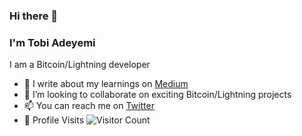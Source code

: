 ### Hi there 👋
### I'm Tobi Adeyemi
I am a Bitcoin/Lightning developer

- 📓 I write about my learnings on [Medium](https://medium.com/@tobiadeyemi)
- 👯 I’m looking to collaborate on exciting Bitcoin/Lightning projects
- 📫 You can reach me on [Twitter](https://twitter.com/_tobillionaire)
- :busstop: Profile Visits ![Visitor Count](https://profile-counter.glitch.me/jeezman/count.svg)


<!--
**Jeezman/jeezman** is a ✨ _special_ ✨ repository because its `README.md` (this file) appears on your GitHub profile.

Here are some ideas to get you started:

- 🔭 I’m currently working on ...
- 🌱 I’m currently learning ...
- 👯 I’m looking to collaborate on ...
- 🤔 I’m looking for help with ...
- 💬 Ask me about ...
- 😄 Pronouns: ...
- ⚡ Fun fact: ...
-->
